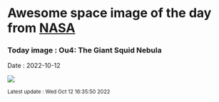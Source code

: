 
# Awesome space image of the day from [NASA](https://api.nasa.gov/)

### Today image : Ou4: The Giant Squid Nebula
Date : 2022-10-12

![](https://apod.nasa.gov/apod/image/2210/SquidFinal3smaller1024.jpg)

<small>Latest update : Wed Oct 12 16:35:50 2022</small>
        
